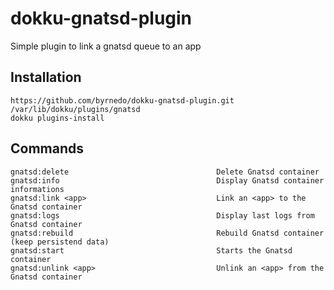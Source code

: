 # dokku-gnatsd-plugin

Simple plugin to link a gnatsd queue to an app

## Installation

    https://github.com/byrnedo/dokku-gnatsd-plugin.git /var/lib/dokku/plugins/gnatsd
    dokku plugins-install

## Commands 

    gnatsd:delete                                 Delete Gnatsd container
    gnatsd:info                                   Display Gnatsd container informations
    gnatsd:link <app>                             Link an <app> to the Gnatsd container
    gnatsd:logs                                   Display last logs from Gnatsd container
    gnatsd:rebuild                                Rebuild Gnatsd container (keep persistend data)
    gnatsd:start                                  Starts the Gnatsd container
    gnatsd:unlink <app>                           Unlink an <app> from the Gnatsd container

